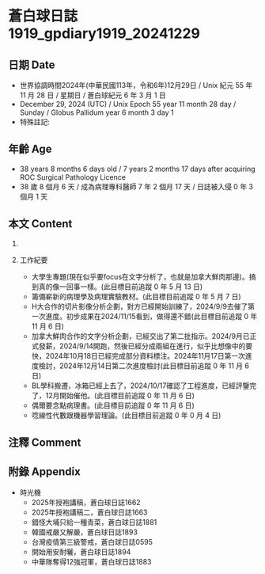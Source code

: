 [_metadata_:encoding]: - "utf-8"
[_metadata_:language]: - "zh-Hant-TW"
[_metadata_:fileformat]: - "markdown"
[_metadata_:MIME_type]: - "text/plain"
[_metadata_:markdown_version]: - "commonmark version 0.30"
[_metadata_:markdown_spec]: - "https://spec.commonmark.org/0.30/"

# 蒼白球日誌1919_gpdiary1919_20241229 #

## 日期 Date ##

* 世界協調時間2024年(中華民國113年，令和6年)12月29日 / Unix 紀元 55 年 11 月 28 日 / 星期日 / 蒼白球紀元 6 年 3 月 1 日
* December 29, 2024 (UTC) / Unix Epoch 55 year 11 month 28 day / Sunday / Globus Pallidum year 6 month 3 day 1
* 特殊註記:

## 年齡 Age ##

* 38 years 8 months 6 days old / 7 years 2 months 17 days after acquiring ROC Surgical Pathology Licence
* 38 歲 8 個月 6 天 / 成為病理專科醫師 7 年 2 個月 17 天 / 日誌被入侵 0 年 3 個月 1 天

## 本文 Content ##

1. 

2. 工作紀要

    - 大學生專題(現在似乎要focus在文字分析了，也就是加拿大鮮肉那邊)。搞到真的像一回事一樣。(此目標目前追蹤 0 年 5 月 13 日)
    - 籌備嶄新的病理學及病理實驗教材。(此目標目前追蹤 0 年 5 月 7 日)
    - H大合作的切片影像分析企劃，對方已經開始訓練了，2024/9/9去催了第一次進度。初步成果在2024/11/15看到，做得還不錯(此目標目前追蹤 0 年 11 月 6 日)
    - 加拿大鮮肉合作的文字分析企劃，已經交出了第二批指示。2024/9月已正式發薪，2024/9/14開跑，然後已經分成兩組在進行，似乎比想像中的要快，2024年10月18日已經完成部分資料標注。2024年11月17日第一次進度檢討，2024年12月14日第二次進度檢討(此目標目前追蹤 0 年 11 月 6 日)
    - BL學科搬遷，冰箱已經上去了，2024/10/17確認了工程進度，已經評鑒完了，12月開始催他。(此目標目前追蹤 0 年 11 月 6 日)
    - 偶爾要念點病理書。(此目標目前追蹤 0 年 11 月 6 日)
    - 唸線性代數跟機器學習理論。(此目標目前追蹤 0 年 0 月 4 日)

## 注釋 Comment ##


## 附錄 Appendix ##

* 時光機
    - 2025年授袍講稿，蒼白球日誌1662
    - 2025年授袍講稿二，蒼白球日誌1663
    - 錯怪大埔只給一種青菜，蒼白球日誌1881
    - 韓國戒嚴又解嚴，蒼白球日誌1893
    - 台灣疫情第三級警戒，蒼白球日誌0595
    - 開始用安耐曬，蒼白球日誌1894
    - 中華隊奪得12強冠軍，蒼白球日誌1883
